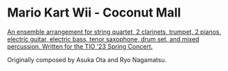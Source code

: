 # Mario Kart Wii - Coconut Mall

[An ensemble arrangement for string quartet, 2 clarinets, trumpet, 2 pianos, electric guitar, electric bass, tenor saxophone, drum set, and mixed percussion. Written for the TIO '23 Spring Concert.](https://drive.google.com/drive/folders/1qBx-rgcd35DVDQeYYEG2e2zh1PDJlJmn?usp=sharing)

Originally composed by Asuka Ota and Ryo Nagamatsu.

